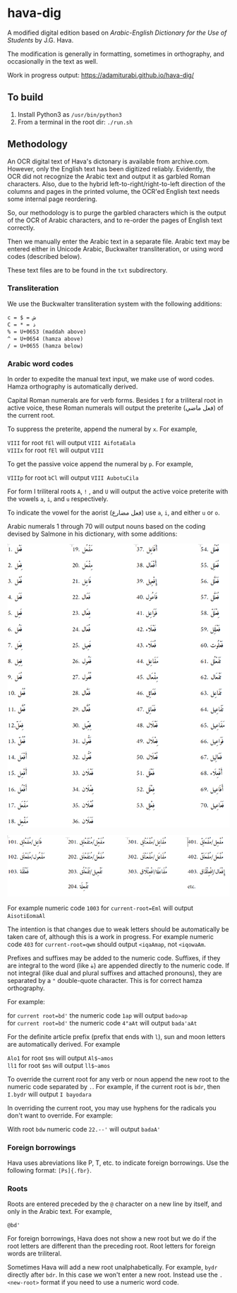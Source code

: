 # hava-dig

A modified digital edition based on *Arabic-English Dictionary for the Use of Students* by J.G. Hava.

The modification is generally in formatting, sometimes in orthography, and occasionally in the text as well.

Work in progress output: https://adamiturabi.github.io/hava-dig/

## To build

1. Install Python3 as `/usr/bin/python3`
2. From a terminal in the root dir: `./run.sh`

## Methodology

An OCR digital text of Hava's dictonary is available from archive.com. However, only the English text has been digitized reliably. Evidently, the OCR did not recognize the Arabic text and output it as garbled Roman characters. Also, due to the hybrid left-to-right/right-to-left direction of the columns and pages in the printed volume, the OCR'ed English text needs some internal page reordering.

So, our methodology is to purge the garbled characters which is the output of the OCR of Arabic characters, and to re-order the pages of English text correctly.

Then we manually enter the Arabic text in a separate file. Arabic text may be entered either in Unicode Arabic, Buckwalter transliteration, or using word codes (described below).

These text files are to be found in the `txt` subdirectory.

### Transliteration

We use the Buckwalter transliteration system with the following additions:

```
c = $ = ش
C = * = ذ
% = U+0653 (maddah above)
^ = U+0654 (hamza above)
/ = U+0655 (hamza below)
```

### Arabic word codes

In order to expedite the manual text input, we make use of word codes. Hamza orthography is automatically derived.

Capital Roman numerals are for verb forms. Besides `I` for a triliteral root in active voice, these Roman numerals will output the preterite (فعل ماضي) of the current root. 

To suppress the preterite, append the numeral by `x`. For example, 

`VIII` for root `fEl` will output `VIII AifotaEala`  
`VIIIx` for root `fEl` will output `VIII`

To get the passive voice append the numeral by `p`. For example,

`VIIIp` for root `bCl` will output `VIII AubotuCila`  

For form I triliteral roots `A`, `!` , and `U` will output the active voice preterite with the vowels `a`, `i`, and `u` respectively.

To indicate the vowel for the aorist (فعل مضارع) use `a`, `i`, and either `u` or `o`.

Arabic numerals 1 through 70 will output nouns based on the coding devised by Salmone in his dictionary, with some additions:

![codes 1-70](https://raw.githubusercontent.com/adamiturabi/hava-dig/master/etc/codes1-70.png)

![codes 100+](https://raw.githubusercontent.com/adamiturabi/hava-dig/master/etc/codes100+.png)

For example numeric code `1003` for `current-root=Eml` will output `AisotiEomaAl`

The intention is that changes due to weak letters should be automatically be taken care of, although this is a work in progress. For example numeric code `403` for `current-root=qwm` should output `<iqaAmap`, not `<iqowaAm`.

Prefixes and suffixes may be added to the numeric code. Suffixes, if they are integral to the word (like ة) are appended directly to the numeric code. If not integral (like dual and plural suffixes and attached pronouns), they are separated by a `"` double-quote character. This is for correct hamza orthography. 

For example:

for `current root=bd'` the numeric code `1ap` will output `bado>ap`  
for `current root=bd'` the numeric code `4"aAt` will output `bada'aAt`  

For the definite article prefix (prefix that ends with `l`), sun and moon letters are automatically derived. For example 

`Alo1` for root `$ms` will output `Al$~amos`  
`ll1` for root `$ms` will output `ll$~amos`  

To override the current root for any verb or noun append the new root to the numeric code separated by `.`. For example, if the current root is `bdr`, then `I.bydr` will output `I bayodara`

In overriding the current root, you may use hyphens for the radicals you don't want to override. For example:

With root `bdw` numeric code `22.--'` will output `badaA'`

### Foreign borrowings

Hava uses abreviations like P, T, etc. to indicate foreign borrowings. Use the following format: `[Ps]{.fbr}`.

### Roots

Roots are entered preceded by the `@` character on a new line by itself, and only in the Arabic text. For example,

```
@bd'
```

For foreign borrowings, Hava does not show a new root but we do if the root letters are different than the preceding root. Root letters for foreign words are triliteral.

Sometimes Hava will add a new root unalphabetically. For example, `bydr` directly after `bdr`. In this case we won't enter a new root. Instead use the `.<new-root>` format if you need to use a numeric word code.

